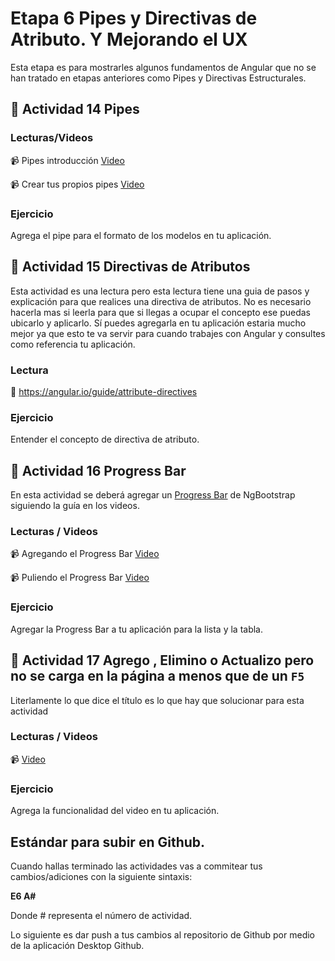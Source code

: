 # Etapa 6 Pipes y Directivas de Atributo. Y Mejorando el UX
Esta etapa es para mostrarles algunos fundamentos de Angular que no se han tratado en etapas anteriores como Pipes y Directivas Estructurales.


## :mushroom: Actividad 14 Pipes

### Lecturas/Videos 

:video_camera: Pipes introducción [Video](https://www.youtube.com/watch?v=z7p_RVahbNY)

:video_camera: Crear tus propios pipes [Video](https://www.youtube.com/watch?v=zjBLY3TjrMk)

### Ejercicio

Agrega el pipe para el formato de los modelos en tu aplicación.


## :mushroom: Actividad 15 Directivas de Atributos

Esta actividad es una lectura pero esta lectura tiene una guia de pasos y explicación para que realices una directiva de atributos.
No es necesario hacerla mas si leerla para que si llegas  a ocupar el concepto ese puedas ubicarlo y aplicarlo. 
Sí puedes agregarla en tu aplicación estaria mucho mejor ya que esto te va servir  para cuando trabajes con Angular y consultes como referencia
tu aplicación.


### Lectura 

:link: https://angular.io/guide/attribute-directives

### Ejercicio

Entender el concepto de directiva de atributo.



## :mushroom: Actividad 16 Progress Bar 

En esta actividad se deberá agregar un [Progress Bar](https://ng-bootstrap.github.io/#/components/progressbar/examples) de NgBootstrap siguiendo la guía en los videos.

### Lecturas / Videos

:video_camera: Agregando el Progress Bar [Video](https://mega.nz/#!WzJnhK4a!e6bH9h9iYUbW101-7i-_RhGe9T1aokk0vZEktzQ9fz4)

:video_camera: Puliendo el Progress Bar [Video](https://mega.nz/#!ynZVRYRR!YQheEju54lA-x_KOFV9PkZ2_n0KZjxcIl_sPBJfU_9w)

### Ejercicio

Agregar la Progress Bar a tu aplicación para la lista y la tabla.

## :mushroom: Actividad 17 Agrego , Elimino o Actualizo pero no se carga en la página a menos que de un `F5` 

Literlamente lo que dice el título es lo que hay que solucionar para esta actividad

### Lecturas / Videos

:video_camera: [Video](https://mega.nz/#!33BRna4D!Iy0WRDjkObvzr1B499bZJ5-i3KlvOmOgSL3ybsYQgQA)

### Ejercicio

Agrega la funcionalidad del video en tu aplicación.


## Estándar para subir en Github.

Cuando hallas terminado las actividades vas a commitear tus cambios/adiciones con la siguiente sintaxis: 

**E6 A#**

Donde # representa el número de actividad.

Lo siguiente es dar push a tus cambios al repositorio de Github por medio de la aplicación Desktop Github.
















